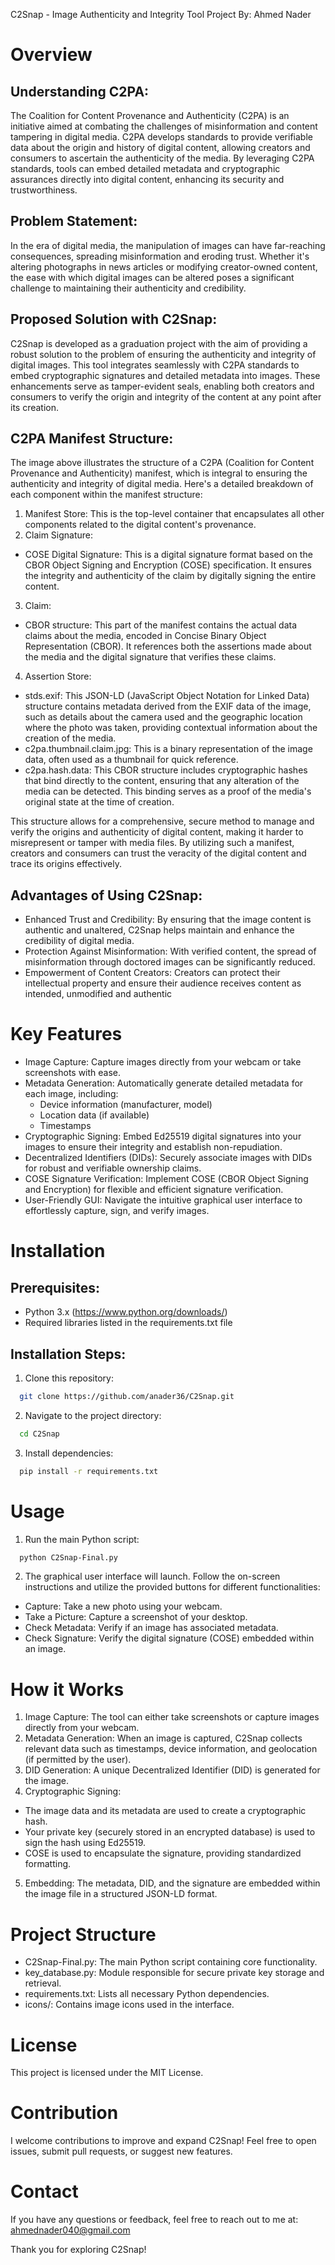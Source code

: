 C2Snap - Image Authenticity and Integrity Tool
Project By: Ahmed Nader

# Overview
## Understanding C2PA:
The Coalition for Content Provenance and Authenticity (C2PA) is an initiative aimed at combating the challenges of misinformation and content tampering in digital media. C2PA develops standards to provide verifiable data about the origin and history of digital content, allowing creators and consumers to ascertain the authenticity of the media. By leveraging C2PA standards, tools can embed detailed metadata and cryptographic assurances directly into digital content, enhancing its security and trustworthiness.

## Problem Statement:
In the era of digital media, the manipulation of images can have far-reaching consequences, spreading misinformation and eroding trust. Whether it's altering photographs in news articles or modifying creator-owned content, the ease with which digital images can be altered poses a significant challenge to maintaining their authenticity and credibility.

## Proposed Solution with C2Snap:
C2Snap is developed as a graduation project with the aim of providing a robust solution to the problem of ensuring the authenticity and integrity of digital images. This tool integrates seamlessly with C2PA standards to embed cryptographic signatures and detailed metadata into images. These enhancements serve as tamper-evident seals, enabling both creators and consumers to verify the origin and integrity of the content at any point after its creation.

## C2PA Manifest Structure:
The image above illustrates the structure of a C2PA (Coalition for Content Provenance and Authenticity) manifest, which is integral to ensuring the authenticity and integrity of digital media. Here's a detailed breakdown of each component within the manifest structure:

1. Manifest Store: This is the top-level container that encapsulates all other components related to the digital content's provenance.
2. Claim Signature:
  - COSE Digital Signature: This is a digital signature format based on the CBOR Object Signing and Encryption (COSE) specification. It ensures the integrity and authenticity of the claim by digitally signing the entire content.
3. Claim:
  - CBOR structure: This part of the manifest contains the actual data claims about the media, encoded in Concise Binary Object Representation (CBOR). It references both the assertions made about the media and the digital signature that verifies these claims.
4. Assertion Store:
  - stds.exif: This JSON-LD (JavaScript Object Notation for Linked Data) structure contains metadata derived from the EXIF data of the image, such as details about the camera used and the geographic location where the photo was taken, providing contextual      information about the creation of the media.
  - c2pa.thumbnail.claim.jpg: This is a binary representation of the image data, often used as a thumbnail for quick reference.
  - c2pa.hash.data: This CBOR structure includes cryptographic hashes that bind directly to the content, ensuring that any alteration of the media can be detected. This binding serves as a proof of the media's original state at the time of creation.
    
This structure allows for a comprehensive, secure method to manage and verify the origins and authenticity of digital content, making it harder to misrepresent or tamper with media files. By utilizing such a manifest, creators and consumers can trust the veracity of the digital content and trace its origins effectively.

## Advantages of Using C2Snap:
- Enhanced Trust and Credibility: By ensuring that the image content is authentic and unaltered, C2Snap helps maintain and enhance the credibility of digital media.
- Protection Against Misinformation: With verified content, the spread of misinformation through doctored images can be significantly reduced.
- Empowerment of Content Creators: Creators can protect their intellectual property and ensure their audience receives content as intended, unmodified and authentic

# Key Features
- Image Capture: Capture images directly from your webcam or take screenshots with ease.
- Metadata Generation: Automatically generate detailed metadata for each image, including:
  - Device information (manufacturer, model)
  - Location data (if available)
  - Timestamps
- Cryptographic Signing: Embed Ed25519 digital signatures into your images to ensure their integrity and establish non-repudiation.
- Decentralized Identifiers (DIDs): Securely associate images with DIDs for robust and verifiable ownership claims.
- COSE Signature Verification: Implement COSE (CBOR Object Signing and Encryption) for flexible and efficient signature verification.
- User-Friendly GUI: Navigate the intuitive graphical user interface to effortlessly capture, sign, and verify images.

# Installation
## Prerequisites:

- Python 3.x (https://www.python.org/downloads/)
- Required libraries listed in the requirements.txt file

## Installation Steps:

1. Clone this repository:
```bash
  git clone https://github.com/anader36/C2Snap.git
```
2. Navigate to the project directory:
```bash
  cd C2Snap
```
3. Install dependencies:
```bash
  pip install -r requirements.txt
```

# Usage
1. Run the main Python script:
```bash
  python C2Snap-Final.py
```
2. The graphical user interface will launch. Follow the on-screen instructions and utilize the provided buttons for different functionalities:
- Capture: Take a new photo using your webcam.
- Take a Picture: Capture a screenshot of your desktop.
- Check Metadata: Verify if an image has associated metadata.
- Check Signature: Verify the digital signature (COSE) embedded within an image.

# How it Works
1. Image Capture: The tool can either take screenshots or capture images directly from your webcam.
2. Metadata Generation: When an image is captured, C2Snap collects relevant data such as timestamps, device information, and geolocation (if permitted by the user).
3. DID Generation: A unique Decentralized Identifier (DID) is generated for the image.
4. Cryptographic Signing:
  - The image data and its metadata are used to create a cryptographic hash.
  - Your private key (securely stored in an encrypted database) is used to sign the hash using Ed25519.
  - COSE is used to encapsulate the signature, providing standardized formatting.
5. Embedding: The metadata, DID, and the signature are embedded within the image file in a structured JSON-LD format.

# Project Structure
- C2Snap-Final.py: The main Python script containing core functionality.
- key_database.py: Module responsible for secure private key storage and retrieval.
- requirements.txt: Lists all necessary Python dependencies.
- icons/: Contains image icons used in the interface.

# License

This project is licensed under the MIT License.

# Contribution
I welcome contributions to improve and expand C2Snap! Feel free to open issues, submit pull requests, or suggest new features.

# Contact
If you have any questions or feedback, feel free to reach out to me at: ahmednader040@gmail.com

Thank you for exploring C2Snap!
